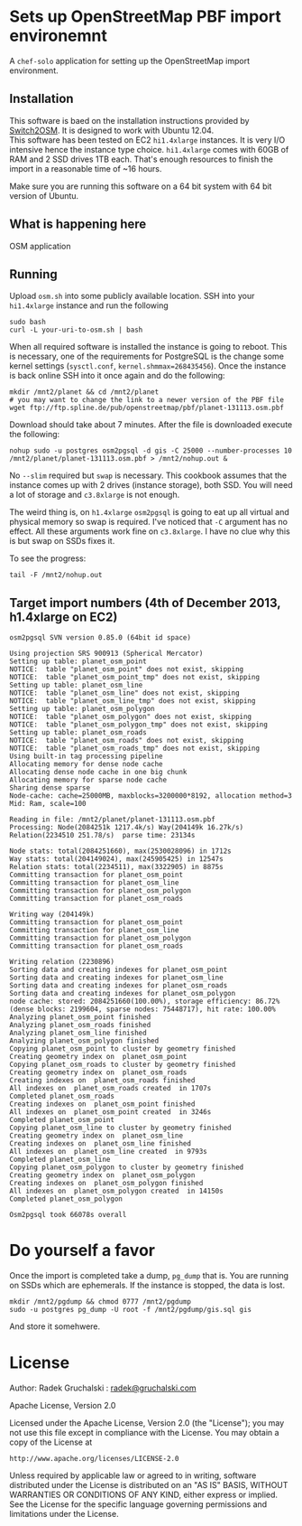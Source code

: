 # Sets up OpenStreetMap PBF import environemnt

A `chef-solo` application for setting up the OpenStreetMap import environment.

## Installation

This software is baed on the installation instructions provided by [Switch2OSM](http://switch2osm.org/serving-tiles/manually-building-a-tile-server-12-04/). It is designed to work with Ubuntu 12.04.  
This software has been tested on EC2 `hi1.4xlarge` instances. It is very I/O intensive hence the instance type choice. `hi1.4xlarge` comes with 60GB of RAM and 2 SSD drives 1TB each. That's enough resources to finish the import in a reasonable time of ~16 hours.

Make sure you are running this software on a 64 bit system with 64 bit version of Ubuntu.

## What is happening here

OSM application

## Running

Upload `osm.sh` into some publicly available location. SSH into your `hi1.4xlarge` instance and run the following

    sudo bash
    curl -L your-uri-to-osm.sh | bash

When all required software is installed the instance is going to reboot. This is necessary, one of the requirements for PostgreSQL is the change some kernel settings (`sysctl.conf`, `kernel.shmmax=268435456`). Once the instance is back online SSH into it once again and do the following:

    mkdir /mnt2/planet && cd /mnt2/planet
    # you may want to change the link to a newer version of the PBF file
    wget ftp://ftp.spline.de/pub/openstreetmap/pbf/planet-131113.osm.pbf

Download should take about 7 minutes. After the file is downloaded execute the following:

    nohup sudo -u postgres osm2pgsql -d gis -C 25000 --number-processes 10 /mnt2/planet/planet-131113.osm.pbf > /mnt2/nohup.out &

No `--slim` required but `swap` is necessary. This cookbook assumes that the instance comes up with 2 drives (instance storage), both SSD. You will need a lot of storage and `c3.8xlarge` is not enough.

The weird thing is, on `h1.4xlarge` `osm2pgsql` is going to eat up all virtual and physical memory so swap is required. I've noticed that `-C` argument has no effect. All these arguments work fine on `c3.8xlarge`. I have no clue why this is but swap on SSDs fixes it.

To see the progress:

    tail -F /mnt2/nohup.out

## Target import numbers (4th of December 2013, h1.4xlarge on EC2)

    osm2pgsql SVN version 0.85.0 (64bit id space)
    
    Using projection SRS 900913 (Spherical Mercator)
    Setting up table: planet_osm_point
    NOTICE:  table "planet_osm_point" does not exist, skipping
    NOTICE:  table "planet_osm_point_tmp" does not exist, skipping
    Setting up table: planet_osm_line
    NOTICE:  table "planet_osm_line" does not exist, skipping
    NOTICE:  table "planet_osm_line_tmp" does not exist, skipping
    Setting up table: planet_osm_polygon
    NOTICE:  table "planet_osm_polygon" does not exist, skipping
    NOTICE:  table "planet_osm_polygon_tmp" does not exist, skipping
    Setting up table: planet_osm_roads
    NOTICE:  table "planet_osm_roads" does not exist, skipping
    NOTICE:  table "planet_osm_roads_tmp" does not exist, skipping
    Using built-in tag processing pipeline
    Allocating memory for dense node cache
    Allocating dense node cache in one big chunk
    Allocating memory for sparse node cache
    Sharing dense sparse
    Node-cache: cache=25000MB, maxblocks=3200000*8192, allocation method=3
    Mid: Ram, scale=100
    
    Reading in file: /mnt2/planet/planet-131113.osm.pbf
    Processing: Node(2084251k 1217.4k/s) Way(204149k 16.27k/s) Relation(2234510 251.78/s)  parse time: 23134s
    
    Node stats: total(2084251660), max(2530028096) in 1712s
    Way stats: total(204149024), max(245905425) in 12547s
    Relation stats: total(2234511), max(3322905) in 8875s
    Committing transaction for planet_osm_point
    Committing transaction for planet_osm_line
    Committing transaction for planet_osm_polygon
    Committing transaction for planet_osm_roads
    
    Writing way (204149k)
    Committing transaction for planet_osm_point
    Committing transaction for planet_osm_line
    Committing transaction for planet_osm_polygon
    Committing transaction for planet_osm_roads
    
    Writing relation (2230896)
    Sorting data and creating indexes for planet_osm_point
    Sorting data and creating indexes for planet_osm_line
    Sorting data and creating indexes for planet_osm_roads
    Sorting data and creating indexes for planet_osm_polygon
    node cache: stored: 2084251660(100.00%), storage efficiency: 86.72% (dense blocks: 2199604, sparse nodes: 75448717), hit rate: 100.00%
    Analyzing planet_osm_point finished
    Analyzing planet_osm_roads finished
    Analyzing planet_osm_line finished
    Analyzing planet_osm_polygon finished
    Copying planet_osm_point to cluster by geometry finished
    Creating geometry index on  planet_osm_point
    Copying planet_osm_roads to cluster by geometry finished
    Creating geometry index on  planet_osm_roads
    Creating indexes on  planet_osm_roads finished
    All indexes on  planet_osm_roads created  in 1707s
    Completed planet_osm_roads
    Creating indexes on  planet_osm_point finished
    All indexes on  planet_osm_point created  in 3246s
    Completed planet_osm_point
    Copying planet_osm_line to cluster by geometry finished
    Creating geometry index on  planet_osm_line
    Creating indexes on  planet_osm_line finished
    All indexes on  planet_osm_line created  in 9793s
    Completed planet_osm_line
    Copying planet_osm_polygon to cluster by geometry finished
    Creating geometry index on  planet_osm_polygon
    Creating indexes on  planet_osm_polygon finished
    All indexes on  planet_osm_polygon created  in 14150s
    Completed planet_osm_polygon
    
    Osm2pgsql took 66078s overall

# Do yourself a favor

Once the import is completed take a dump, `pg_dump` that is. You are running on SSDs which are ephemerals. If the instance is stopped, the data is lost.

    mkdir /mnt2/pgdump && chmod 0777 /mnt2/pgdump
    sudo -u postgres pg_dump -U root -f /mnt2/pgdump/gis.sql gis

And store it somehwere.

# License

Author: Radek Gruchalski : radek@gruchalski.com

Apache License, Version 2.0

Licensed under the Apache License, Version 2.0 (the "License");
you may not use this file except in compliance with the License.
You may obtain a copy of the License at

    http://www.apache.org/licenses/LICENSE-2.0

Unless required by applicable law or agreed to in writing, software
distributed under the License is distributed on an "AS IS" BASIS,
WITHOUT WARRANTIES OR CONDITIONS OF ANY KIND, either express or implied.
See the License for the specific language governing permissions and
limitations under the License.